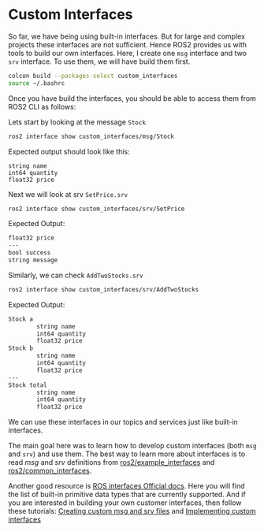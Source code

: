 # Custom Interfaces

So far, we have being using built-in interfaces. But for large and complex projects these interfaces are not sufficient. Hence ROS2 provides us with tools to build our own interfaces. Here, I create one `msg` interface and two `srv` interface. To use them, we will have build them first.

```bash
colcon build --packages-select custom_interfaces
source ~/.bashrc
```

Once you have build the interfaces, you should be able to access them from ROS2 CLI as follows:

Lets start by looking at the message `Stock`
```bash
ros2 interface show custom_interfaces/msg/Stock
```

Expected output should look like this:
```
string name
int64 quantity
float32 price
```

Next we will look at srv `SetPrice.srv`
```bash
ros2 interface show custom_interfaces/srv/SetPrice
```

Expected Output:
```bash
float32 price
---
bool success
string message
```

Similarly, we can check `AddTwoStocks.srv`
```bash
ros2 interface show custom_interfaces/srv/AddTwoStocks
```

Expected Output:
```bash
Stock a
        string name
        int64 quantity
        float32 price
Stock b
        string name
        int64 quantity
        float32 price
---
Stock total
        string name
        int64 quantity
        float32 price
```

We can use these interfaces in our topics and services just like built-in interfaces.

The main goal here was to learn how to develop custom interfaces (both `msg` and `srv`) and use them. The best way to learn more about interfaces is to read *msg* and *srv* definitions from [ros2/example_interfaces](https://github.com/ros2/example_interfaces) and [ros2/common_interfaces](https://github.com/ros2/common_interfaces). 

Another good resource is [ROS interfaces Official docs](https://docs.ros.org/en/humble/Concepts/About-ROS-Interfaces.html). Here you will find the list of built-in primitive data types that are currently supported. And if you are interested in building your own customer interfaces, then follow these tutorials: [Creating custom msg and srv files](https://docs.ros.org/en/humble/Tutorials/Beginner-Client-Libraries/Custom-ROS2-Interfaces.html) and [Implementing custom interfaces](https://docs.ros.org/en/humble/Tutorials/Beginner-Client-Libraries/Single-Package-Define-And-Use-Interface.html)